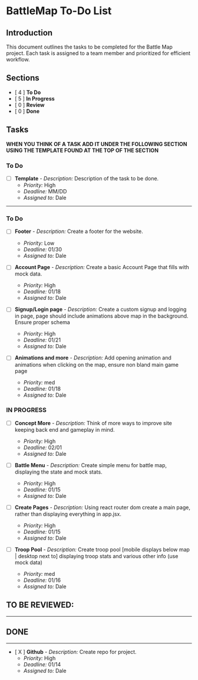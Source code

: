 # BattleMap To-Do List

## Introduction
This document outlines the tasks to be completed for the Battle Map project. Each task is assigned to a team member and prioritized for efficient workflow.

## Sections
- [ 4 ] **To Do**
- [ 5 ] **In Progress**
- [ 0 ] **Review**
- [ 0 ] **Done**

## Tasks

**WHEN YOU THINK OF A TASK ADD IT UNDER THE FOLLOWING SECTION USING THE TEMPLATE FOUND AT THE TOP OF THE SECTION**

### To Do
- [ ] **Template** - *Description:* Description of the task to be done.
  - *Priority:* High
  - *Deadline:* MM/DD
  - *Assigned to:* Dale

------------------------------------------------------------------------------------------------------------------------------------------------

### To Do

- [ ] **Footer** - *Description:* Create a footer for the website.
  - *Priority:* Low
  - *Deadline:* 01/30
  - *Assigned to:* Dale


- [ ] **Account Page** - *Description:* Create a basic Account Page that fills with mock data.
  - *Priority:* High
  - *Deadline:* 01/18
  - *Assigned to:* Dale

- [ ] **Signup/Login page** - *Description:* Create a custom signup and logging in page, page should include animations above map in the background. Ensure proper schema
  - *Priority:* High
  - *Deadline:* 01/21
  - *Assigned to:* Dale

- [ ] **Animations and more** - *Description:* Add opening animation and animations when clicking on the map, ensure non bland main game page
  - *Priority:* med
  - *Deadline:* 01/18
  - *Assigned to:* Dale


### IN PROGRESS

- [ ] **Concept More** - *Description:* Think of more ways to improve site keeping back end and gameplay in mind.
  - *Priority:* High
  - *Deadline:* 02/01
  - *Assigned to:* Dale


- [ ] **Battle Menu** - *Description:* Create simple menu for battle map, displaying the state and mock stats.
  - *Priority:* High
  - *Deadline:* 01/15
  - *Assigned to:* Dale

- [ ] **Create Pages** - *Description:* Using react router dom create a main page, rather than displaying everything in app.jsx.
  - *Priority:* High
  - *Deadline:* 01/15
  - *Assigned to:* Dale

- [ ] **Troop Pool** - *Description:* Create troop pool [mobile displays below map | desktop next to] displaying troop stats and various other info (use mock data)
  - *Priority:* med
  - *Deadline:* 01/16
  - *Assigned to:* Dale



## TO BE REVIEWED:
-------------------------------------------------------------------------------------------------------------


## DONE
-------------------------------------------------------------------------------------------------------------

- [ X ] **Github** - *Description:* Create repo for project.
  - *Priority:* High
  - *Deadline:* 01/14
  - *Assigned to:* Dale





